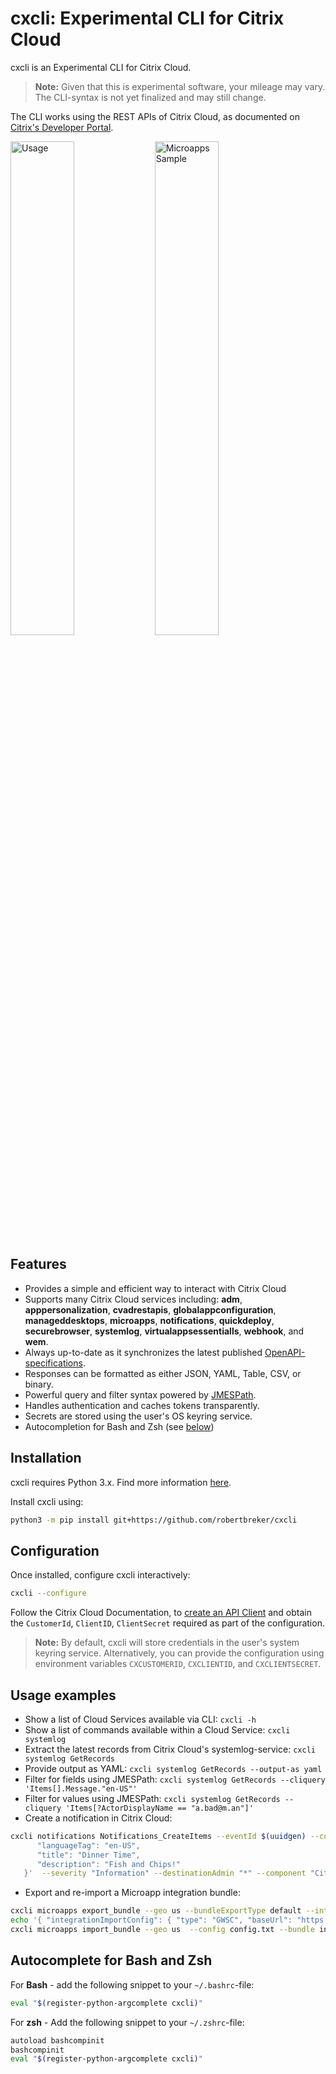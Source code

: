 # cxcli: Experimental CLI for Citrix Cloud

cxcli is an Experimental CLI for Citrix Cloud.

>**Note:**  Given that this is experimental software, your mileage may vary. The CLI-syntax is not yet finalized and may still change.

The CLI works using the REST APIs of Citrix Cloud, as documented on [Citrix's Developer Portal](https://developer.cloud.com).

<p float="left">
  <img alt="Usage" src="https://user-images.githubusercontent.com/4073077/107159903-da12ca80-698a-11eb-8c38-64d4594178bc.png" width="45%">
  <img alt="Microapps Sample" src="https://user-images.githubusercontent.com/4073077/107159986-4c83aa80-698b-11eb-9cd0-7c2b7873ebab.png" width="45%">
</p>

## Features

- Provides a simple and efficient way to interact with Citrix Cloud
- Supports many Citrix Cloud services including: **adm**, **apppersonalization**, **cvadrestapis**, **globalappconfiguration**, **manageddesktops**, **microapps**, **notifications**, **quickdeploy**, **securebrowser**, **systemlog**, **virtualappsessentialls**, **webhook**, and **wem**.
- Always up-to-date as it synchronizes the latest published [OpenAPI-specifications](https://developer.cloud.com).
- Responses can be formatted as either JSON, YAML, Table, CSV, or binary.
- Powerful query and filter syntax powered by [JMESPath](https://jmespath.org/tutorial.html).
- Handles authentication and caches tokens transparently.
- Secrets are stored using the user's OS keyring service.
- Autocompletion for Bash and Zsh (see [below](#autocomplete-for-bash-and-zsh))

## Installation

cxcli requires Python 3.x. Find more information [here](https://wiki.python.org/moin/BeginnersGuide/Download).

Install cxcli using:

```BASH
python3 -m pip install git+https://github.com/robertbreker/cxcli
```

## Configuration

Once installed, configure cxcli interactively:

```BASH
cxcli --configure
```

Follow the Citrix Cloud Documentation, to [create an API Client](https://developer.cloud.com/getting-started/docs/overview) and obtain the `CustomerId`, `ClientID`, `ClientSecret` required as part of the configuration.

>**Note:** By default, cxcli will store credentials in the user's system keyring service. Alternatively, you can provide the configuration using environment variables `CXCUSTOMERID`, `CXCLIENTID`, and `CXCLIENTSECRET`.

## Usage examples

- Show a list of Cloud Services available via CLI: `cxcli -h`
- Show a list of commands available within a Cloud Service: `cxcli systemlog`
- Extract the latest records from Citrix Cloud's systemlog-service: `cxcli systemlog GetRecords`
- Provide output as YAML: `cxcli systemlog GetRecords --output-as yaml`
- Filter for fields using JMESPath: `cxcli systemlog GetRecords --cliquery 'Items[].Message."en-US"'`
- Filter for values using JMESPath: `cxcli systemlog GetRecords --cliquery 'Items[?ActorDisplayName == "a.bad@m.an"]'`
- Create a notification in Citrix Cloud:

```bash
cxcli notifications Notifications_CreateItems --eventId $(uuidgen) --content '{
      "languageTag": "en-US",
      "title": "Dinner Time",
      "description": "Fish and Chips!"
   }'  --severity "Information" --destinationAdmin "*" --component "Citrix Cloud" --priority High --createdDate 2021-02-13T08:20:17.120808-08:00
```

- Export and re-import a Microapp integration bundle:

```bash
cxcli microapps export_bundle --geo us --bundleExportType default --integrationExportConfig-id 1 --output-binary integration.mapp
echo '{ "integrationImportConfig": { "type": "GWSC", "baseUrl": "https://mybaseurl/"} }' > config.txt
cxcli microapps import_bundle --geo us  --config config.txt --bundle integration.mapp
```

## Autocomplete for Bash and Zsh

For **Bash** - add the following snippet to your `~/.bashrc`-file:

```bash
eval "$(register-python-argcomplete cxcli)"
```

For **zsh** - Add the following snippet to your `~/.zshrc`-file:

```bash
autoload bashcompinit
bashcompinit
eval "$(register-python-argcomplete cxcli)"
```

